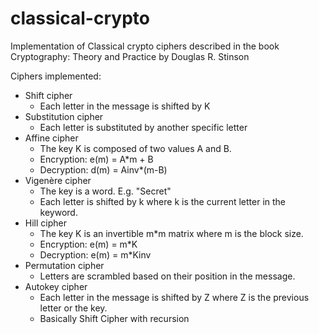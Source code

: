 classical-crypto
================

Implementation of Classical crypto ciphers described in the book Cryptography: Theory and Practice by Douglas R. Stinson

Ciphers implemented:
* Shift cipher
  * Each letter in the message is shifted by K
* Substitution cipher
  * Each letter is substituted by another specific letter
* Affine cipher
  * The key K is composed of two values A and B. 
  * Encryption: e(m) = A*m + B
  * Decryption: d(m) = Ainv*(m-B)
* Vigenère cipher
  * The key is a word. E.g. "Secret"
  * Each letter is shifted by k where k is the current letter in the keyword.
* Hill cipher
  * The key K is an invertible m*m matrix where m is the block size.
  * Encryption: e(m) = m*K
  * Decryption: e(m) = m*Kinv
* Permutation cipher
  * Letters are scrambled based on their position in the message.
* Autokey cipher
  * Each letter in the message is shifted by Z where Z is the previous letter or the key.
  * Basically Shift Cipher with recursion
